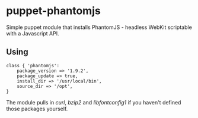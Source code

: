 puppet-phantomjs
===============

Simple puppet module that installs PhantomJS - headless WebKit scriptable with a Javascript API.

Using
-----

	class { 'phantomjs':
		package_version => '1.9.2',
		package_update => true,
		install_dir => '/usr/local/bin',
		source_dir => '/opt',
	}

The module pulls in *curl*, *bzip2* and *libfontconfig1* if you haven't defined those packages yourself.

